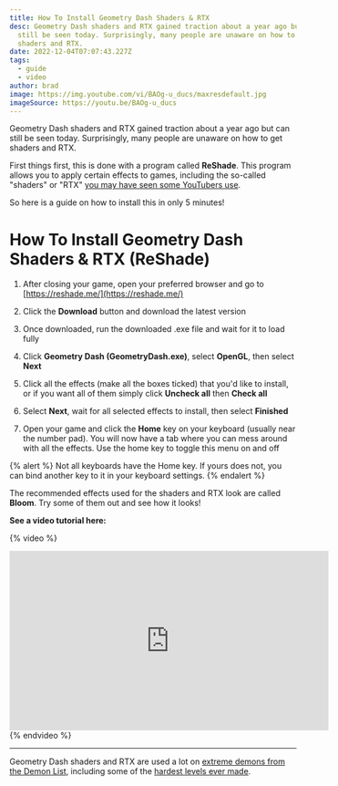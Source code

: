 ```yaml
---
title: How To Install Geometry Dash Shaders & RTX
desc: G﻿eometry Dash shaders and RTX gained traction about a year ago but can
  still be seen today. Surprisingly, many people are unaware on how to get
  shaders and RTX.
date: 2022-12-04T07:07:43.227Z
tags:
  - guide
  - video
author: brad
image: https://img.youtube.com/vi/BAOg-u_ducs/maxresdefault.jpg
imageSource: https://youtu.be/BAOg-u_ducs
---
```

G﻿eometry Dash shaders and RTX gained traction about a year ago but can still be seen today. Surprisingly, many people are unaware on how to get shaders and RTX.

First things first, this is done with a program called **ReShade**. This program allows you to apply certain effects to games, including the so-called "shaders" or "RTX" [you may have seen some YouTubers use](/posts/growth-is-not-an-excuse-for-bad-videos/).

So here is a guide on how to install this in only 5 minutes!

# How To Install Geometry Dash Shaders & RTX (ReShade)

1. After closing your game, open your preferred browser and go to [https://reshade.me/](https://reshade.me/)


2. Click the **Download** button and download the latest version


3. Once downloaded, run the downloaded .exe file and wait for it to load fully


4. Click **Geometry Dash (GeometryDash.exe)**, select **OpenGL**, then select **Next**


5. Click all the effects (make all the boxes ticked) that you'd like to install, or if you want all of them simply click **Uncheck all** then **Check all**


6. Select **Next**, wait for all selected effects to install, then select **Finished**


7. Open your game and click the **Home** key on your keyboard (usually near the number pad). You will now have a tab where you can mess around with all the effects. Use the home key to toggle this menu on and off

{% alert %}
Not all keyboards have the Home key. If yours does not, you can bind another key to it in your keyboard settings.
{% endalert %}

The recommended effects used for the shaders and RTX look are called **Bloom**. Try some of them out and see how it looks!

**See a video tutorial here:**

{% video %}
<iframe width="560" height="315" src="https://www.youtube.com/embed/BAOg-u_ducs" title="YouTube video player" frameborder="0" allow="accelerometer; autoplay; clipboard-write; encrypted-media; gyroscope; picture-in-picture" allowfullscreen></iframe>
{% endvideo %}

---

G﻿eometry Dash shaders and RTX are used a lot on [extreme demons from the Demon List](/categories/demonlist/), including some of the [hardest levels ever made](/posts/geometry-dash-levels-what-is-the-hardest-level-ever-made/).